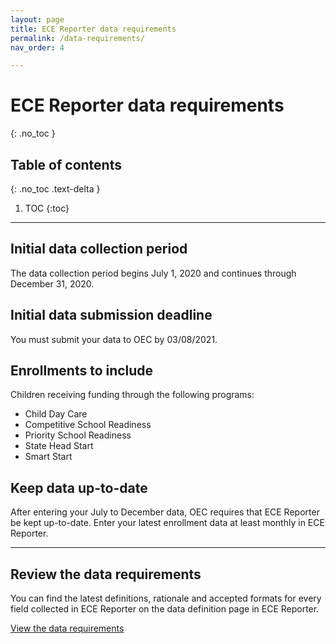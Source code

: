 ```yaml
---
layout: page
title: ECE Reporter data requirements
permalink: /data-requirements/
nav_order: 4

---
```


# ECE Reporter data requirements
{: .no_toc }

## Table of contents
{: .no_toc .text-delta }

1. TOC
{:toc}


--- 

## Initial data collection period
The data collection period begins July 1, 2020 and continues through December 31, 2020.

## Initial data submission deadline
You must submit your data to OEC by 03/08/2021.

## Enrollments to include
Children receiving funding through the following programs:

- Child Day Care
- Competitive School Readiness
- Priority School Readiness
- State Head Start
- Smart Start

## Keep data up-to-date
After entering your July to December data, OEC requires that ECE Reporter be kept up-to-date. Enter your latest enrollment data at least monthly in ECE Reporter.  

--- 

## Review the data requirements

You can find the latest definitions, rationale and accepted formats for every field collected in ECE Reporter on the data definition page in ECE Reporter.

[View the data requirements](https://ece-reporter.ctoec.org/data-requirements)


